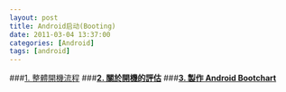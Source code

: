 ```yaml
---
layout: post
title: Android启动(Booting)
date: 2011-03-04 13:37:00
categories: [Android]
tags: [android]
---
```

###[1. 整體開機流程](http://www.jollen.org/blog/2010/07/jollen-android-booting-column-1.html)
###[**2. 關於開機的評估**](http://www.jollen.org/blog/2010/07/jollen-android-booting-column-2.html)
###[**3. 製作 Android Bootchart**](http://www.jollen.org/blog/2010/08/jollen-android-booting-column-3.html)

